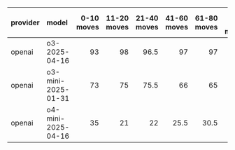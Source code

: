 | provider   | model              |   0-10 moves |   11-20 moves |   21-40 moves |   41-60 moves |   61-80 moves |   81-100 moves |
|:-----------|:-------------------|-------------:|--------------:|--------------:|--------------:|--------------:|---------------:|
| openai     | o3-2025-04-16      |           93 |            98 |          96.5 |          97   |          97   |           94   |
| openai     | o3-mini-2025-01-31 |           73 |            75 |          75.5 |          66   |          65   |           51   |
| openai     | o4-mini-2025-04-16 |           35 |            21 |          22   |          25.5 |          30.5 |           31.5 |